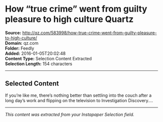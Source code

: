 # How “true crime” went from guilty pleasure to high culture Quartz

**Source:** http://qz.com/583998/how-true-crime-went-from-guilty-pleasure-to-high-culture/  
**Domain:** qz.com  
**Folder:** Feedly  
**Added:** 2016-01-05T20:02:48  
**Content Type:** Selection Content Extracted  
**Selection Length:** 154 characters  


---

## Selected Content

If you’re like me, there’s nothing better than settling into the couch after a long day’s work and flipping on the television to Investigation Discovery.…

---

*This content was extracted from your Instapaper Selection field.*